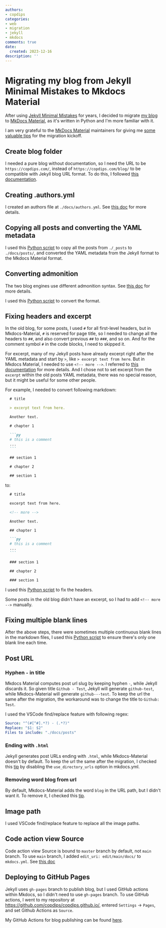```yaml
---
authors:
- copdips
categories:
- web
- migration
- jekyll
- mkdocs
comments: true
date:
  created: 2023-12-16
description: ''
---
```


# Migrating my blog from Jekyll Minimal Mistakes to Mkdocs Material

After using [Jekyll Minimal Mistakes](https://mmistakes.github.io/minimal-mistakes/) for years, I decided to migrate [my blog](https://copdips.com) to [MkDocs Material](https://squidfunk.github.io/mkdocs-material/), as it's written in Python and I'm more familiar with it.

<!-- more -->

I am very grateful to the [MkDocs Material](https://squidfunk.github.io/mkdocs-material/) maintainers for giving me [some valuable tips](https://github.com/squidfunk/mkdocs-material/discussions/6430#discussioncomment-7753446) for the migration kickoff.

## Create blog folder

I needed a pure blog without documentation, so I need the URL to be `https://copdips.com/`, instead of `https://copdips.com/blog/` to be compatible with Jekyll blog URL format. To do this, I followed [this documentation](https://squidfunk.github.io/mkdocs-material/setup/setting-up-a-blog/?h=authors+yml#blog-only).

## Creating .authors.yml

I created an authors file at `./docs/authors.yml`. See [this doc](https://squidfunk.github.io/mkdocs-material/setup/setting-up-a-blog/?h=authors+yml#adding-authors) for more details.

## Copying all posts and converting the YAML metadata

I used this [Python script](https://github.com/copdips/copdips.github.io/blob/main/scripts/jekyll_to_mkdocs/convert_yaml_metadata.py) to copy all the posts from `./_posts` to `./docs/posts/`, and converted the YAML metadata from the Jekyll format to the Mkdocs Material format.

## Converting admonition

The two blog engines use different admonition syntax. See [this doc](https://squidfunk.github.io/mkdocs-material/reference/admonitions/?h=admonition#syntax) for more details.

I used this [Python script](https://github.com/copdips/copdips.github.io/blob/main/scripts/jekyll_to_mkdocs/convert_admonition.py) to convert the format.

## Fixing headers and excerpt

In the old blog, for some posts, I used `#` for all first-level headers, but in Mkdocs-Material, `#` is reserved for page title, so I needed to change all the headers to `##`, and also convert previous `##` to `###`, and so on. And for the comment symbol `#` in the code blocks, I need to skipped it.

For excerpt, many of my Jekyll posts have already excerpt right after the YAML metadata and start by `>`, like `> excerpt text from here`. But in Mkdocs Material, I needed to use `<!-- more -->`. I referred to [this documentation](https://squidfunk.github.io/mkdocs-material/setup/setting-up-a-blog/?h=excerpt#adding-an-excerpt) for more details. And I chose not to set excerpt from the `excerpt` within the old posts YAML metadata, there was no special reason, but it might be useful for some other people.

For example, I needed to convert following markdown:

  ```markdown
    # title

    > excerpt text from here.

    Another text.

    # chapter 1

    ```py
    # this is a comment
    ...
    ```

    ## section 1

    # chapter 2

    ## section 1
  ```

to:

  ```markdown
    # title

    excerpt text from here.

    <!-- more -->

    Another text.

    ## chapter 1

    ```py
    # this is a comment
    ...
    ```

    ### section 1

    ## chapter 2

    ### section 1
  ```

I used this [Python script](https://github.com/copdips/copdips.github.io/blob/main/scripts/fix_headers.py) to fix the headers.

Some posts in the old blog didn't have an excerpt, so I had to add `<!-- more -->` manually.

## Fixing multiple blank lines

After the above steps, there were sometimes multiple continuous blank lines in the markdown files, I used this [Python script](https://github.com/copdips/copdips.github.io/blob/main/scripts/fix_multiple_blank_lines.py) to ensure there's only one blank line each time.

## Post URL

### Hyphen `-` in title

Mkdocs Material computes post url slug by keeping hyphen `-`, while Jekyll discards it. So given title `Github - Test`, Jekyll will generate `github-test`, while Mkdocs-Material will generate `github---test`. To keep the url the same after the migration, the workaround was to change the title to `Github: Test`.

I used the VSCode find/replace feature with following regex:

```yaml
Source: "^(#[^#].*?) - (.*?)"
Replace: "$1: $2"
Files to include: "./docs/posts"
```

### Ending with `.html`

Jekyll generates post URLs ending with `.html`, while Mkdocs-Material doesn't by default. To keep the url the same after the migration, I checked this [tip](https://github.com/squidfunk/mkdocs-material/discussions/6430#discussioncomment-7753446) by disabling the `use_directory_urls` option in mkdocs.yml.

### Removing word blog from url

By default, Mkdocs-Material adds the word `blog` in the URL path, but I didn't want it. To remove it, I checked this [tip](https://github.com/squidfunk/mkdocs-material/discussions/6430#discussioncomment-7753446).

## Image path

I used VSCode find/replace feature to replace all the image paths.

## Code action view Source

Code action view Source is bound to `master` branch by default, not `main` branch. To use `main` branch, I added `edit_uri: edit/main/docs/` to `mkdocs.yml`. See [this doc](https://squidfunk.github.io/mkdocs-material/setup/adding-a-git-repository/?h=content+action#code-actions)

## Deploying to GitHub Pages

Jekyll uses `gh-pages` branch to publish blog, but I used GitHub actions within Mkdocs, so I didn't need to use `gh-pages` branch. To use GitHub actions, I went to my repository at https://github.com/copdips/copdips.github.io/, entered `Settings` -> `Pages`, and set Github Actions as `Source`.

My GitHub Actions for blog publishing can be found [here](https://github.com/copdips/copdips.github.io/blob/main/.github/workflows/build_and_deploy.yml).
